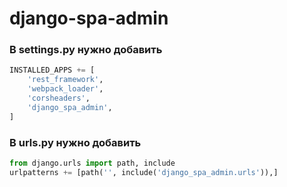 # django-spa-admin

### В settings.py нужно добавить
```python
INSTALLED_APPS += [
    'rest_framework',
    'webpack_loader',
    'corsheaders',
    'django_spa_admin',
]
```


### В urls.py нужно добавить
```python
from django.urls import path, include
urlpatterns += [path('', include('django_spa_admin.urls')),]
```